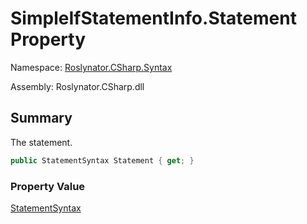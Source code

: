 # SimpleIfStatementInfo\.Statement Property

Namespace: [Roslynator.CSharp.Syntax](../../README.md)

Assembly: Roslynator\.CSharp\.dll

## Summary

The statement\.

```csharp
public StatementSyntax Statement { get; }
```

### Property Value

[StatementSyntax](https://docs.microsoft.com/en-us/dotnet/api/microsoft.codeanalysis.csharp.syntax.statementsyntax)

